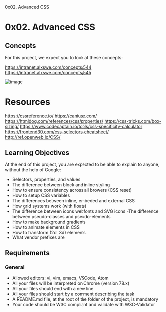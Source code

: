  0x02. Advanced CSS

# 0x02. Advanced CSS

## Concepts
For this project, we expect you to look at these concepts:

https://intranet.alxswe.com/concepts/544
https://intranet.alxswe.com/concepts/545

![image](https://user-images.githubusercontent.com/106770765/237025401-d97a1cbe-dfc0-45f4-836b-3394e269371a.png)


# Resources
https://cssreference.io/
https://caniuse.com/
https://htmldog.com/references/css/properties/
https://css-tricks.com/box-sizing/
https://www.codecaptain.io/tools/css-specificity-calculator
https://frontend30.com/css-selectors-cheatsheet/
http://ref.openweb.io/CSS/
## Learning Objectives
At the end of this project, you are expected to be able to explain to anyone, without the help of Google:
- Selectors, properties, and values
- The difference between block and inline styling
- How to ensure consistency across all browers (CSS reset)
- How to setup CSS variables
- The differences between inline, embeded and external CSS
- How grid systems work (with floats)
- The difference between icons webfonts and SVG icons
-The difference between pseudo-classes and pseudo-elements
- How to make background gradients
- How to animate elements in CSS
- How to transform (2d, 3d) elements
- What vendor prefixes are
## Requirements
### General
- Allowed editors: vi, vim, emacs, VSCode, Atom
- All your files will be interpreted on Chrome (version 78.x)
- All your files should end with a new line
- All your files should start by a comment describing the task
- A README.md file, at the root of the folder of the project, is mandatory
- Your code should be W3C compliant and validate with W3C-Validator
